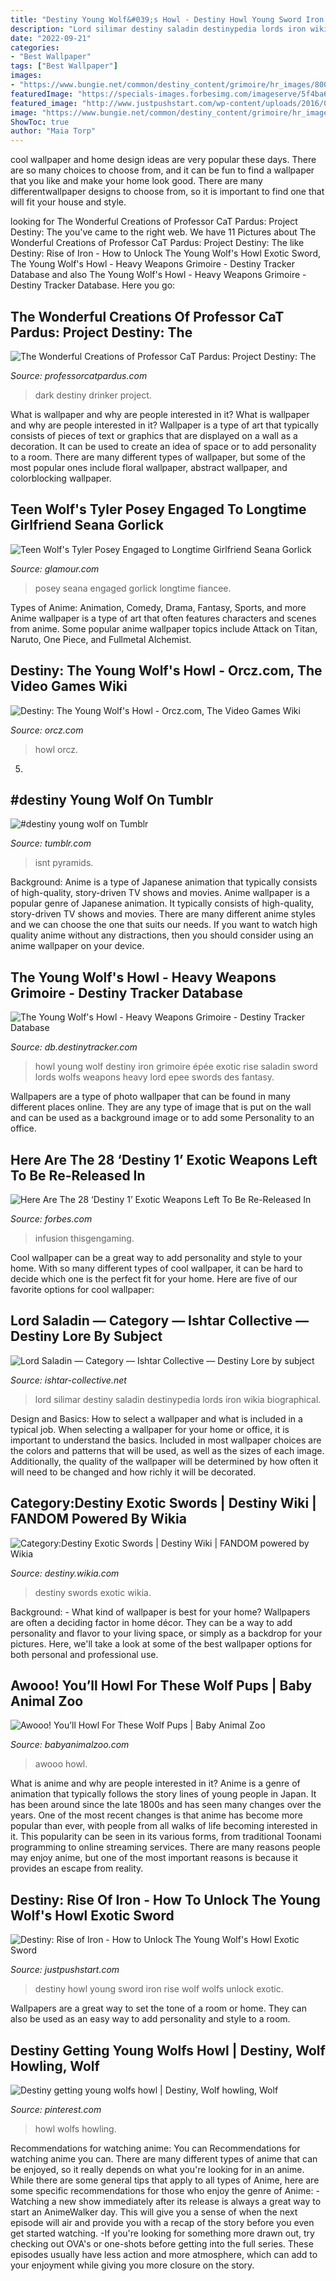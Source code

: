 ```yaml
---
title: "Destiny Young Wolf&#039;s Howl - Destiny Howl Young Sword Iron Rise Wolf Wolfs Unlock Exotic"
description: "Lord silimar destiny saladin destinypedia lords iron wikia biographical"
date: "2022-09-21"
categories:
- "Best Wallpaper"
tags: ["Best Wallpaper"]
images:
- "https://www.bungie.net/common/destiny_content/grimoire/hr_images/800452_4ed6c0a2b8574369e5eea5a1bf2da78f.jpg"
featuredImage: "https://specials-images.forbesimg.com/imageserve/5f4ba654ef7a1e1542e750f8/960x0.jpg?fit=scale"
featured_image: "http://www.justpushstart.com/wp-content/uploads/2016/09/Screen-Shot-2016-09-20-at-10.05.26-AM-890x606.png"
image: "https://www.bungie.net/common/destiny_content/grimoire/hr_images/800414_fe603a00f0e6fcd31f16044eb15a59f8.jpg"
ShowToc: true
author: "Maia Torp"
---
```



cool wallpaper and home design ideas are very popular these days. There are so many choices to choose from, and it can be fun to find a wallpaper that you like and make your home look good. There are many differentwallpaper designs to choose from, so it is important to find one that will fit your house and style.

	

		
looking for The Wonderful Creations of Professor CaT Pardus: Project Destiny: The you've came to the right web. We have 11 Pictures about The Wonderful Creations of Professor CaT Pardus: Project Destiny: The like Destiny: Rise of Iron - How to Unlock The Young Wolf&#039;s Howl Exotic Sword, The Young Wolf&#039;s Howl - Heavy Weapons Grimoire - Destiny Tracker Database and also The Young Wolf&#039;s Howl - Heavy Weapons Grimoire - Destiny Tracker Database. Here you go:
		
    
## The Wonderful Creations Of Professor CaT Pardus: Project Destiny: The

<img loading=lazy src="http://3.bp.blogspot.com/-vEwFUzDHxGY/WMlSAY3W5RI/AAAAAAAAB3g/314dj_3IHNk4tFBhoSdjQZejo8H_BEf9QCK4B/s1600/Dark%2BDrinker%2BProp%2BDestiny%2BTKK%2BExotic%2BSwordfor%2Bsale16.jpg" onerror="this.onerror=null;this.src='https://tse4.mm.bing.net/th?id=OIP.lw9Z0Yiefu2a5phLN3yenAHaMw&amp;pid=15.1';" alt="The Wonderful Creations of Professor CaT Pardus: Project Destiny: The">

_Source: professorcatpardus.com_

>dark destiny drinker project. 

	

What is wallpaper and why are people interested in it?
What is wallpaper and why are people interested in it?
Wallpaper is a type of art that typically consists of pieces of text or graphics that are displayed on a wall as a decoration. It can be used to create an idea of space or to add personality to a room. There are many different types of wallpaper, but some of the most popular ones include floral wallpaper, abstract wallpaper, and colorblocking wallpaper.

    
## Teen Wolf&#039;s Tyler Posey Engaged To Longtime Girlfriend Seana Gorlick

<img loading=lazy src="https://media.glamour.com/photos/56957d925fff94d44eec1b87/master/w_768%2Cc_limit/entertainment-2013-07-teen-wolf-tyler-posey-engaged-to-seana-grolick-celebrity-weddings-0719-main.jpg" onerror="this.onerror=null;this.src='https://tse4.mm.bing.net/th?id=OIP.vjw_-tlKK5-q2_NboMAR6QHaMB&amp;pid=15.1';" alt="Teen Wolf&#039;s Tyler Posey Engaged to Longtime Girlfriend Seana Gorlick">

_Source: glamour.com_

>posey seana engaged gorlick longtime fiancee. 

	

Types of Anime: Animation, Comedy, Drama, Fantasy, Sports, and more
Anime wallpaper is a type of art that often features characters and scenes from anime. Some popular anime wallpaper topics include Attack on Titan, Naruto, One Piece, and Fullmetal Alchemist.

    
## Destiny: The Young Wolf&#039;s Howl - Orcz.com, The Video Games Wiki

<img loading=lazy src="http://orcz.com/images/thumb/0/0e/DestinyTheYoungWolfsHowl2.jpg/600px-DestinyTheYoungWolfsHowl2.jpg" onerror="this.onerror=null;this.src='https://tse3.mm.bing.net/th?id=OIP.uEN8ZKdBKcYhfA7X3eghugHaDs&amp;pid=15.1';" alt="Destiny: The Young Wolf&#039;s Howl - Orcz.com, The Video Games Wiki">

_Source: orcz.com_

>howl orcz. 

	

5.

    
## #destiny Young Wolf On Tumblr

<img loading=lazy src="https://64.media.tumblr.com/5a9e5e3e46614dae9051814364fa14f9/2189acf48719dfb3-c4/s2048x3072/fdb770a26c9df1171fa04ff9649d45f7e53f6445.jpg" onerror="this.onerror=null;this.src='https://tse3.mm.bing.net/th?id=OIP.YVpc9utr0KZ35cPc-hmDCQHaEK&amp;pid=15.1';" alt="#destiny young wolf on Tumblr">

_Source: tumblr.com_

>isnt pyramids. 

	

Background: Anime is a type of Japanese animation that typically consists of high-quality, story-driven TV shows and movies.
Anime wallpaper is a popular genre of Japanese animation. It typically consists of high-quality, story-driven TV shows and movies. There are many different anime styles and we can choose the one that suits our needs. If you want to watch high quality anime without any distractions, then you should consider using an anime wallpaper on your device.

    
## The Young Wolf&#039;s Howl - Heavy Weapons Grimoire - Destiny Tracker Database

<img loading=lazy src="https://www.bungie.net/common/destiny_content/grimoire/hr_images/800452_4ed6c0a2b8574369e5eea5a1bf2da78f.jpg" onerror="this.onerror=null;this.src='https://tse4.mm.bing.net/th?id=OIP.TtbAorhXQ2nl7qWhvy2njwHaJo&amp;pid=15.1';" alt="The Young Wolf&#039;s Howl - Heavy Weapons Grimoire - Destiny Tracker Database">

_Source: db.destinytracker.com_

>howl young wolf destiny iron grimoire épée exotic rise saladin sword lords wolfs weapons heavy lord epee swords des fantasy. 

	



Wallpapers are a type of photo wallpaper that can be found in many different places online. They are any type of image that is put on the wall and can be used as a background image or to add some Personality to an office.

    
## Here Are The 28 ‘Destiny 1’ Exotic Weapons Left To Be Re-Released In

<img loading=lazy src="https://specials-images.forbesimg.com/imageserve/5f4ba654ef7a1e1542e750f8/960x0.jpg?fit=scale" onerror="this.onerror=null;this.src='https://tse4.mm.bing.net/th?id=OIP.YSot5dVe2vOGokEToeDWdQHaEK&amp;pid=15.1';" alt="Here Are The 28 ‘Destiny 1’ Exotic Weapons Left To Be Re-Released In">

_Source: forbes.com_

>infusion thisgengaming. 

	

Cool wallpaper can be a great way to add personality and style to your home. With so many different types of cool wallpaper, it can be hard to decide which one is the perfect fit for your home. Here are five of our favorite options for cool wallpaper: 

    
## Lord Saladin — Category — Ishtar Collective — Destiny Lore By Subject

<img loading=lazy src="https://www.bungie.net/common/destiny_content/grimoire/hr_images/800414_fe603a00f0e6fcd31f16044eb15a59f8.jpg" onerror="this.onerror=null;this.src='https://tse4.mm.bing.net/th?id=OIP._mA6APDm_NMfFgROsVpZ-AHaJo&amp;pid=15.1';" alt="Lord Saladin — Category — Ishtar Collective — Destiny Lore by subject">

_Source: ishtar-collective.net_

>lord silimar destiny saladin destinypedia lords iron wikia biographical. 

	

Design and Basics: How to select a wallpaper and what is included in a typical job.
When selecting a wallpaper for your home or office, it is important to understand the basics. Included in most wallpaper choices are the colors and patterns that will be used, as well as the sizes of each image. Additionally, the quality of the wallpaper will be determined by how often it will need to be changed and how richly it will be decorated.

    
## Category:Destiny Exotic Swords | Destiny Wiki | FANDOM Powered By Wikia

<img loading=lazy src="https://vignette2.wikia.nocookie.net/destinypedia/images/c/c4/RazeLighterStream.jpeg/revision/latest?cb=20150903180254" onerror="this.onerror=null;this.src='https://tse1.mm.bing.net/th?id=OIP.prAQip-UKLjRbsCJvxVMQwHaD3&amp;pid=15.1';" alt="Category:Destiny Exotic Swords | Destiny Wiki | FANDOM powered by Wikia">

_Source: destiny.wikia.com_

>destiny swords exotic wikia. 

	

Background: - What kind of wallpaper is best for your home?
Wallpapers are often a deciding factor in home décor. They can be a way to add personality and flavor to your living space, or simply as a backdrop for your pictures. Here, we'll take a look at some of the best wallpaper options for both personal and professional use.

    
## Awooo! You’ll Howl For These Wolf Pups | Baby Animal Zoo

<img loading=lazy src="https://www.babyanimalzoo.com/wp-content/uploads/2012/06/grey-wolf-pup-320x320.jpg" onerror="this.onerror=null;this.src='https://tse4.mm.bing.net/th?id=OIP.iCPB3sIa01aacYH_AXsznwAAAA&amp;pid=15.1';" alt="Awooo! You’ll Howl For These Wolf Pups | Baby Animal Zoo">

_Source: babyanimalzoo.com_

>awooo howl. 

	

What is anime and why are people interested in it?
Anime is a genre of animation that typically follows the story lines of young people in Japan. It has been around since the late 1800s and has seen many changes over the years. One of the most recent changes is that anime has become more popular than ever, with people from all walks of life becoming interested in it. This popularity can be seen in its various forms, from traditional Toonami programming to online streaming services. There are many reasons people may enjoy anime, but one of the most important reasons is because it provides an escape from reality.

    
## Destiny: Rise Of Iron - How To Unlock The Young Wolf&#039;s Howl Exotic Sword

<img loading=lazy src="http://www.justpushstart.com/wp-content/uploads/2016/09/Screen-Shot-2016-09-20-at-10.05.26-AM-890x606.png" onerror="this.onerror=null;this.src='https://tse3.mm.bing.net/th?id=OIP.Cwl9MgAMYiGdKRSyewV4BgHaFC&amp;pid=15.1';" alt="Destiny: Rise of Iron - How to Unlock The Young Wolf&#039;s Howl Exotic Sword">

_Source: justpushstart.com_

>destiny howl young sword iron rise wolf wolfs unlock exotic. 

	

Wallpapers are a great way to set the tone of a room or home. They can also be used as an easy way to add personality and style to a room.

    
## Destiny Getting Young Wolfs Howl | Destiny, Wolf Howling, Wolf

<img loading=lazy src="https://i.pinimg.com/736x/56/0d/9c/560d9c8d5e8fd915f9256d55c156c52b.jpg" onerror="this.onerror=null;this.src='https://tse3.mm.bing.net/th?id=OIP.vtFBtdj_BhUBfAqEhnd4UgHaEK&amp;pid=15.1';" alt="Destiny getting young wolfs howl | Destiny, Wolf howling, Wolf">

_Source: pinterest.com_

>howl wolfs howling. 

	

Recommendations for watching anime: You can
Recommendations for watching anime you can. There are many different types of anime that can be enjoyed, so it really depends on what you're looking for in an anime. While there are some general tips that apply to all types of Anime, here are some specific recommendations for those who enjoy the genre of Anime: 
-Watching a new show immediately after its release is always a great way to start an AnimeWalker day. This will give you a sense of when the next episode will air and provide you with a recap of the story before you even get started watching. 
-If you're looking for something more drawn out, try checking out OVA's or one-shots before getting into the full series. These episodes usually have less action and more atmosphere, which can add to your enjoyment while giving you more closure on the story.

